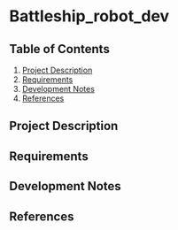 # Battleship_robot_dev

## Table of Contents
1. [Project Description](#project-description)
2. [Requirements](#requirements)
3. [Development Notes](#development-notes)
4. [References](#references)

## Project Description

## Requirements

## Development Notes

## References